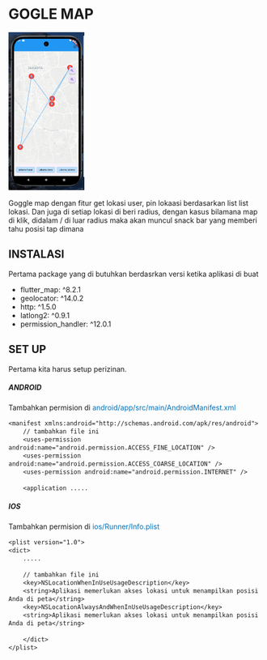 # GOGLE MAP

<img src="assets/demo/demo.png" alt="Logo" width="150">

Goggle map dengan fitur get lokasi user, pin lokaasi berdasarkan list list lokasi. Dan juga di setiap lokasi di beri radius, dengan kasus
bilamana map di klik, didalam / di luar radius maka akan muncul snack bar yang memberi tahu posisi tap dimana

## INSTALASI

Pertama package yang di butuhkan berdasrkan versi ketika aplikasi di buat

- flutter_map: ^8.2.1
- geolocator: ^14.0.2
- http: ^1.5.0
- latlong2: ^0.9.1
- permission_handler: ^12.0.1

## SET UP

Pertama kita harus setup perizinan.

##### ANDROID

Tambahkan permision di <span style="color:#016FB9">android/app/src/main/AndroidManifest.xml</span>

```
<manifest xmlns:android="http://schemas.android.com/apk/res/android">
    // tambahkan file ini
    <uses-permission android:name="android.permission.ACCESS_FINE_LOCATION" />
    <uses-permission android:name="android.permission.ACCESS_COARSE_LOCATION" />
    <uses-permission android:name="android.permission.INTERNET" />

    <application .....
```

##### IOS

Tambahkan permision di <span style="color:#016FB9">ios/Runner/Info.plist</span>

```
<plist version="1.0">
<dict>
    .....

    // tambahkan file ini
    <key>NSLocationWhenInUseUsageDescription</key>
	<string>Aplikasi memerlukan akses lokasi untuk menampilkan posisi Anda di peta</string>
	<key>NSLocationAlwaysAndWhenInUseUsageDescription</key>
	<string>Aplikasi memerlukan akses lokasi untuk menampilkan posisi Anda di peta</string>

    </dict>
</plist>
```
